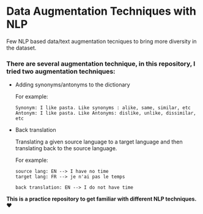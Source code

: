 # Data Augmentation Techniques with NLP   

Few NLP based data/text augmentation tecniques to bring more diversity in the dataset.

### There are several augmentation technique, in this repository, I tried two augmentation techniques:

- Adding synonyms/antonyms to the dictionary

  For example:
  ```
  Synonym: I like pasta. Like synonyms : alike, same, similar, etc   
  Antonym: I like pasta. Like Antonyms: dislike, unlike, dissimilar, etc     
  ```
- Back translation
 
   Translating a given source language to a target language and then translating back to the source language.

   For example:
   ```
   source lang: EN --> I have no time  
   target lang: FR --> je n'ai pas le temps     

   back translation: EN --> I do not have time               
  ```
 
 **This is a practice repository to get familiar with different NLP techniques. ❤️**
